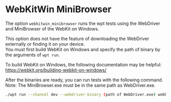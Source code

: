 # WebKitWin MiniBrowser

The option `webkitwin_minibrowser` runs the wpt tests using the WebDriver and MiniBrowser of the WebKit on Windows.

This option does not have the feature of downloading the WebDriver externally or finding it on your device.<br>
You must first build WebKit on Windows and specify the path of binary by the arguments of `wpt run`.

To build WebKit on Windows, the following documentation may be helpful:<br>
https://webkit.org/building-webkit-on-windows/

After the binaries are ready, you can run tests with the following command.<br>
Note: The MiniBrowser.exe must be in the same path as WebDriver.exe.

```bash
./wpt run --channel dev --webdriver-binary (path of WebDriver.exe) webkitwin_minibrowser TEST
```
